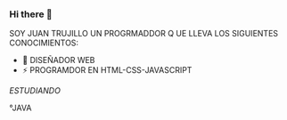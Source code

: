 ### Hi there 👋



SOY JUAN TRUJILLO  UN PROGRMADDOR Q UE LLEVA LOS SIGUIENTES CONOCIMIENTOS:

- 🌱  DISEÑADOR WEB
- ⚡ PROGRAMDOR  EN HTML-CSS-JAVASCRIPT

*ESTUDIANDO*

°JAVA 

